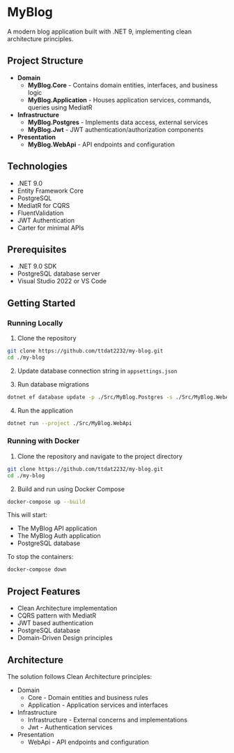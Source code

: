 # MyBlog

A modern blog application built with .NET 9, implementing clean architecture principles.

## Project Structure

- **Domain**
  - **MyBlog.Core** - Contains domain entities, interfaces, and business logic
  - **MyBlog.Application** - Houses application services, commands, queries using MediatR
- **Infrastructure**
  - **MyBlog.Postgres** - Implements data access, external services
  - **MyBlog.Jwt** - JWT authentication/authorization components
- **Presentation**
  - **MyBlog.WebApi** - API endpoints and configuration

## Technologies

- .NET 9.0
- Entity Framework Core
- PostgreSQL
- MediatR for CQRS
- FluentValidation
- JWT Authentication
- Carter for minimal APIs

## Prerequisites

- .NET 9.0 SDK
- PostgreSQL database server
- Visual Studio 2022 or VS Code

## Getting Started

### Running Locally

1. Clone the repository

```sh
git clone https://github.com/ttdat2232/my-blog.git
cd ./my-blog
```

2. Update database connection string in `appsettings.json`

3. Run database migrations

```sh
dotnet ef database update -p ./Src/MyBlog.Postgres -s ./Src/MyBlog.WebApi
```

4. Run the application

```sh
dotnet run --project ./Src/MyBlog.WebApi
```

### Running with Docker

1. Clone the repository and navigate to the project directory

```sh
git clone https://github.com/ttdat2232/my-blog.git
cd ./my-blog
```

2. Build and run using Docker Compose

```sh
docker-compose up --build
```

This will start:

- The MyBlog API application
- The MyBlog Auth application
- PostgreSQL database

To stop the containers:

```sh
docker-compose down
```

## Project Features

- Clean Architecture implementation
- CQRS pattern with MediatR
- JWT based authentication
- PostgreSQL database
- Domain-Driven Design principles

## Architecture

The solution follows Clean Architecture principles:

- Domain
  - Core - Domain entities and business rules
  - Application - Application services and interfaces
- Infrastructure
  - Infrastructure - External concerns and implementations
  - Jwt - Authentication services
- Presentation
  - WebApi - API endpoints and configuration
